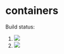 # containers

Build status:

1. [![](https://github.com/jasminextan/containers/workflows/tests-fibonacci/badge.svg)](https://github.com/jasminextan/containers/actions?query=workflow%3Atests-fibonacci)
1. [![](https://github.com/jasminextan/containers/workflows/tests-range/badge.svg)](https://github.com/jasminextan/containers/actions?query=workflow%3Atests-range)

